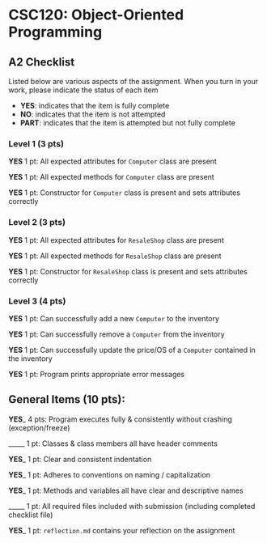 # CSC120: Object-Oriented Programming
## A2 Checklist

Listed below are various aspects of the assignment.  When you turn in your work, please indicate the status of each item

- **YES**: indicates that the item is fully complete
- **NO**: indicates that the item is not attempted
- **PART**: indicates that the item is attempted but not fully complete

### Level 1 (3 pts)

__**YES**__ 1 pt: All expected attributes for `Computer` class are present

__**YES**__ 1 pt: All expected methods for `Computer` class are present

__**YES**__ 1 pt: Constructor for `Computer` class is present and sets attributes correctly

### Level 2 (3 pts)

__**YES**__ 1 pt: All expected attributes for `ResaleShop` class are present

__**YES**__ 1 pt: All expected methods for `ResaleShop` class are present

__**YES**__ 1 pt: Constructor for `ResaleShop` class is present and sets attributes correctly

### Level 3 (4 pts)

__**YES**__ 1 pt: Can successfully add a new `Computer` to the inventory

__**YES**__ 1 pt: Can successfully remove a `Computer` from the inventory

__**YES**__ 1 pt: Can successfully update the price/OS of a `Computer` contained in the inventory

__**YES**__ 1 pt: Program prints appropriate error messages

## General Items (10 pts):

__**YES**___ 4 pts: Program executes fully & consistently without crashing (exception/freeze)

_____ 1 pt: Classes & class members all have header comments

__**YES**___ 1 pt: Clear and consistent indentation

__**YES**___ 1 pt: Adheres to conventions on naming / capitalization

__**YES**___ 1 pt: Methods and variables all have clear and descriptive names

_____ 1 pt: All required files included with submission (including completed checklist file)

__**YES**___ 1 pt: `reflection.md` contains your reflection on the assignment
